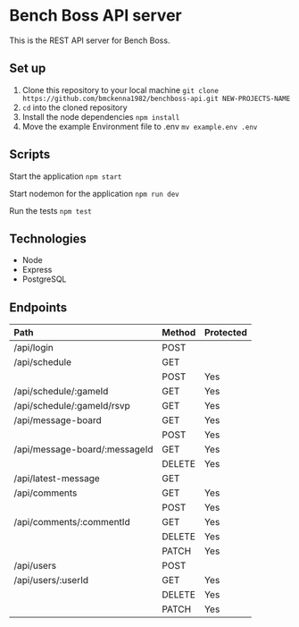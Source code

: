 # Bench Boss API server

This is the REST API server for Bench Boss. 

## Set up

1. Clone this repository to your local machine `git clone https://github.com/bmckenna1982/benchboss-api.git NEW-PROJECTS-NAME` 
2. `cd` into the cloned repository
3. Install the node dependencies `npm install`
4. Move the example Environment file to .env  `mv example.env .env`

## Scripts

Start the application `npm start`

Start nodemon for the application `npm run dev`

Run the tests `npm test`

## Technologies

* Node
* Express
* PostgreSQL

## Endpoints

|Path       |Method    |Protected |
|:-------------|:---------|:---------|
|/api/login |POST      |        |
|/api/schedule |GET | |
| |POST |Yes |
|/api/schedule/:gameId |GET |Yes |
|/api/schedule/:gameId/rsvp |GET |Yes |
|/api/message-board |GET |Yes |
| |POST |Yes |
|/api/message-board/:messageId |GET |Yes |
| |DELETE |Yes |
|/api/latest-message |GET | |
|/api/comments |GET |Yes |
| |POST |Yes |
|/api/comments/:commentId|GET |Yes |
| |DELETE |Yes |
| |PATCH |Yes |
|/api/users |POST | |
|/api/users/:userId|GET |Yes |
| |DELETE |Yes |
| |PATCH |Yes |
